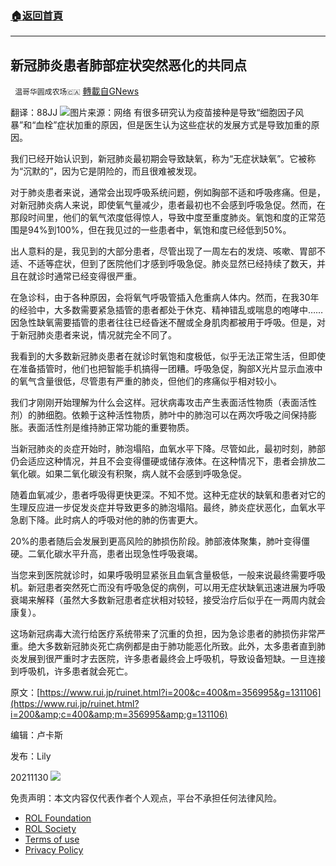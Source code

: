 ###  [:house:返回首頁](https://github.com/ourhimalayas/txt)
---


## 新冠肺炎患者肺部症状突然恶化的共同点
` 温哥华圆成农场🇨🇦` [轉載自GNews](https://gnews.org/zh-hans/1709412/)

翻译：88JJ
![](https://assets.gnews.org/wp-content/uploads/2021/11/图片13787.png)图片来源：网络
有很多研究认为疫苗接种是导致“细胞因子风暴”和“血栓”症状加重的原因，但是医生认为这些症状的发展方式是导致加重的原因。

我们已经开始认识到，新冠肺炎最初期会导致缺氧，称为“无症状缺氧”。它被称为“沉默的”，因为它是阴险的，而且很难被发现。

对于肺炎患者来说，通常会出现呼吸系统问题，例如胸部不适和呼吸疼痛。但是，对新冠肺炎病人来说，即使氧气量减少，患者最初也不会感到呼吸急促。然而，在那段时间里，他们的氧气浓度低得惊人，导致中度至重度肺炎。氧饱和度的正常范围是94%到100%，但在我见过的一些患者中，氧饱和度已经低到50%。

出人意料的是，我见到的大部分患者，尽管出现了一周左右的发烧、咳嗽、胃部不适、不适等症状，但到了医院他们才感到呼吸急促。肺炎显然已经持续了数天，并且在就诊时通常已经变得很严重。

在急诊科，由于各种原因，会将氧气呼吸管插入危重病人体内。然而，在我30年的经验中，大多数需要紧急插管的患者都处于休克、精神错乱或喘息的咆哮中……因急性缺氧需要插管的患者往往已经昏迷不醒或全身肌肉都被用于呼吸。但是，对于新冠肺炎患者来说，情况就完全不同了。

我看到的大多数新冠肺炎患者在就诊时氧饱和度极低，似乎无法正常生活，但即使在准备插管时，他们也把智能手机搞得一团糟。呼吸急促，胸部X光片显示血液中的氧气含量很低，尽管患有严重的肺炎，但他们的疼痛似乎相对较小。

我们才刚刚开始理解为什么会这样。冠状病毒攻击产生表面活性物质（表面活性剂）的肺细胞。依赖于这种活性物质，肺叶中的肺泡可以在两次呼吸之间保持膨胀。表面活性剂是维持肺正常功能的重要物质。

当新冠肺炎的炎症开始时，肺泡塌陷，血氧水平下降。尽管如此，最初时刻，肺部仍会适应这种情况，并且不会变得僵硬或储存液体。在这种情况下，患者会排放二氧化碳。如果二氧化碳没有积聚，病人就不会感到呼吸急促。

随着血氧减少，患者呼吸得更快更深。不知不觉。这种无症状的缺氧和患者对它的生理反应进一步促发炎症并导致更多的肺泡塌陷。最终，肺炎症状恶化，血氧水平急剧下降。此时病人的呼吸对他的肺的伤害更大。

20%的患者随后会发展到更高风险的肺损伤阶段。肺部液体聚集，肺叶变得僵硬。二氧化碳水平升高，患者出现急性呼吸衰竭。

当您来到医院就诊时，如果呼吸明显紧张且血氧含量极低，一般来说最终需要呼吸机。新冠患者突然死亡而没有呼吸急促的病例，可以用无症状缺氧迅速进展为呼吸衰竭来解释（虽然大多数新冠患者症状相对较轻，接受治疗后似乎在一两周内就会康复）。

这场新冠病毒大流行给医疗系统带来了沉重的负担，因为急诊患者的肺损伤非常严重。绝大多数新冠肺炎死亡病例都是由于肺功能恶化所致。此外，太多患者直到肺炎发展到很严重时才去医院，许多患者最终会上呼吸机，导致设备短缺。一旦连接到呼吸机，许多患者就会死亡。

原文：[https://www.rui.jp/ruinet.html?i=200&c=400&m=356995&g=131106](https://www.rui.jp/ruinet.html?i=200&amp;c=400&amp;m=356995&amp;g=131106)

编辑：卢卡斯

发布：Lily

20211130
![](https://assets.gnews.org/wp-content/uploads/2021/11/農場文宣-2.jpg)


 

免责声明：本文内容仅代表作者个人观点，平台不承担任何法律风险。

- [ROL Foundation](https://rolfoundation.org/)
- [ROL Society](https://rolsociety.org/)
- [Terms of use](https://gnews.org/terms-of-use-3/)
- [Privacy Policy](https://gnews.org/privacy-policy/)

